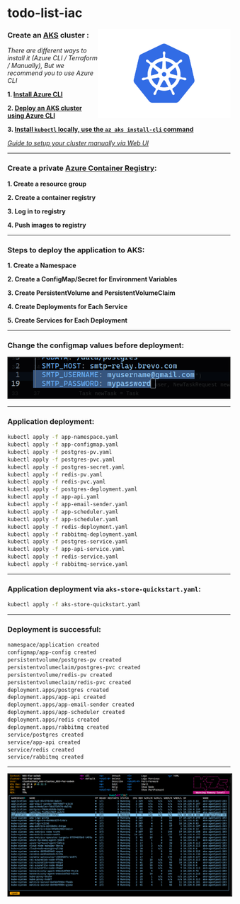 # todo-list-iac

<img src="./images/Kubernetes-Logo.png" width="300" align="right">

### Create an [AKS](https://learn.microsoft.com/en-us/azure/aks/what-is-aks) cluster :

_There are different ways to install it (Azure CLI / Terraform / Manually),_
_But we recommend you to use Azure CLI_

**1. [Install Azure CLI](https://learn.microsoft.com/en-us/cli/azure/install-azure-cli)**

**2. [Deploy an AKS cluster using Azure CLI](https://learn.microsoft.com/en-us/azure/aks/learn/quick-kubernetes-deploy-cli)**

**3. [Install `kubectl` locally, use the `az aks install-cli` command](https://learn.microsoft.com/en-us/cli/azure/aks?view=azure-cli-latest#az-aks-install-cli)**

_[Guide to setup your cluster manually via Web UI](./images/AKS-Manual/README.md)_

---

### Create a private [Azure Container Registry](https://learn.microsoft.com/en-us/azure/container-registry/container-registry-get-started-azure-cli):

**1. Create a resource group**

**2. Create a container registry**

**3. Log in to registry**

**4. Push images to registry**

---

### Steps to deploy the application to AKS:

**1. Create a Namespace**

**2. Create a ConfigMap/Secret for Environment Variables**

**3. Create PersistentVolume and PersistentVolumeClaim**

**4. Create Deployments for Each Service**

**5. Create Services for Each Deployment**

---

### Change the configmap values before deployment:

<img src="./images/change_configmap.png" width="500" border='2px'>

---

### Application deployment:

```bash
kubectl apply -f app-namespace.yaml
kubectl apply -f app-configmap.yaml
kubectl apply -f postgres-pv.yaml
kubectl apply -f postgres-pvc.yaml
kubectl apply -f postgres-secret.yaml
kubectl apply -f redis-pv.yaml
kubectl apply -f redis-pvc.yaml
kubectl apply -f postgres-deployment.yaml
kubectl apply -f app-api.yaml
kubectl apply -f app-email-sender.yaml
kubectl apply -f app-scheduler.yaml
kubectl apply -f app-scheduler.yaml
kubectl apply -f redis-deployment.yaml
kubectl apply -f rabbitmq-deployment.yaml
kubectl apply -f postgres-service.yaml
kubectl apply -f app-api-service.yaml
kubectl apply -f redis-service.yaml
kubectl apply -f rabbitmq-service.yaml
```

---

### Application deployment via `aks-store-quickstart.yaml`:

```bash
kubectl apply -f aks-store-quickstart.yaml
```

---

### Deployment is successful:

```bash
namespace/application created
configmap/app-config created
persistentvolume/postgres-pv created
persistentvolumeclaim/postgres-pvc created
persistentvolume/redis-pv created
persistentvolumeclaim/redis-pvc created
deployment.apps/postgres created
deployment.apps/app-api created
deployment.apps/app-email-sender created
deployment.apps/app-scheduler created
deployment.apps/redis created
deployment.apps/rabbitmq created
service/postgres created
service/app-api created
service/redis created
service/rabbitmq created
```

---

<img src="./images/app_works.png" width="1000" border='2px'>
